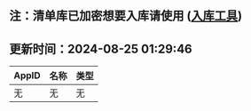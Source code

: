 ## 注：清单库已加密想要入库请使用 ([入库工具](https://github.com/BlankTMing/ManifestAutoUpdate/releases))

## 更新时间：2024-08-25 01:29:46
| AppID | 名称 | 类型  |
| :-------------------- | :----------------------------- | :----------- |
| 无 | 无 | 无 |
